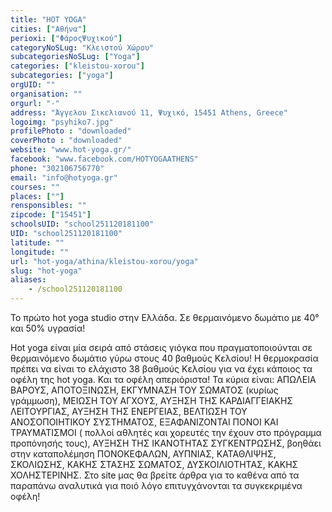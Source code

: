 ```yaml
---
title: "HOT YOGA"
cities: ["Αθήνα"]
perioxi: ["ΦάροςΨυχικού"]
categoryNoSLug: "Κλειστού Χώρου"
subcategoriesNoSLug: ["Yoga"]
categories: ["kleistou-xorou"]
subcategories: ["yoga"]
orgUID: ""
organisation: ""
orgurl: "-"
address: "Άγγελου Σικελιανού 11, Ψυχικό, 15451 Athens, Greece"
logoimg: "psyhiko7.jpg"
profilePhoto : "downloaded"
coverPhoto : "downloaded"
website: "www.hot-yoga.gr/"
facebook: "www.facebook.com/HOTYOGAATHENS"
phone: "302106756770"
email: "info@hotyoga.gr"
courses: ""
places: [""]
rensponsibles: ""
zipcode: ["15451"]
schoolsUID: "school251120181100"
UID: "school251120181100"
latitude: ""
longitude: ""
url: "hot-yoga/athina/kleistou-xorou/yoga"
slug: "hot-yoga"
aliases:
    - /school251120181100
---
```



Το πρώτο hot yoga studio στην Ελλάδα. Σε θερμαινόμενο δωμάτιο με 40° και 50% υγρασία!

Hot yoga είναι μία σειρά από στάσεις γιόγκα που πραγματοποιούνται σε θερμαινόμενο δωμάτιο γύρω στους 40 βαθμούς Κελσίου! Η θερμοκρασία πρέπει να είναι το ελάχιστο 38 βαθμούς Κελσίου για να έχει κάποιος τα οφέλη της hot yoga. Και τα οφέλη απεριόριστα! Τα κύρια είναι: ΑΠΩΛΕΙΑ ΒΑΡΟΥΣ, ΑΠΟΤΟΞΙΝΩΣΗ, ΕΚΓΥΜΝΑΣΗ ΤΟΥ ΣΩΜΑΤΟΣ (κυρίως γράμμωση), ΜΕΙΩΣΗ ΤΟΥ ΑΓΧΟΥΣ, ΑΥΞΗΣΗ ΤΗΣ ΚΑΡΔΙΑΓΓΕΙΑΚΗΣ ΛΕΙΤΟΥΡΓΙΑΣ, ΑΥΞΗΣΗ ΤΗΣ ΕΝΕΡΓΕΙΑΣ, ΒΕΛΤΙΩΣΗ ΤΟΥ ΑΝΟΣΟΠΟΙΗΤΙΚΟΥ ΣΥΣΤΗΜΑΤΟΣ, ΕΞΑΦΑΝΙΖΟΝΤΑΙ ΠΟΝΟΙ ΚΑΙ ΤΡΑΥΜΑΤΙΣΜΟΙ ( πολλοί αθλητές και χορευτές την έχουν στο πρόγραμμα προπόνησής τους), ΑΥΞΗΣΗ ΤΗΣ ΙΚΑΝΟΤΗΤΑΣ ΣΥΓΚΕΝΤΡΩΣΗΣ, βοηθάει στην καταπολέμηση ΠΟΝΟΚΕΦΑΛΩΝ, ΑΥΠΝΙΑΣ, ΚΑΤΑΘΛΙΨΗΣ, ΣΚΟΛΙΩΣΗΣ, ΚΑΚΗΣ ΣΤΑΣΗΣ ΣΩΜΑΤΟΣ, ΔΥΣΚΟΙΛΙΟΤΗΤΑΣ, ΚΑΚΗΣ ΧΟΛΗΣΤΕΡΙΝΗΣ. Στο site μας θα βρείτε άρθρα για το καθένα από τα παραπάνω αναλυτικά για ποιό λόγο επιτυγχάνονται τα συγκεκριμένα οφέλη!